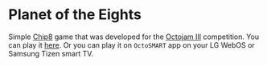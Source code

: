 # Planet of the Eights
Simple [Chip8](https://en.wikipedia.org/wiki/CHIP-8) game that was developed for the [Octojam III](http://www.awfuljams.com/octojam-iii) competition.
You can play it [here](http://www.awfuljams.com/octojam-iii/games/planet-of-the-eights).
Or you can play it on `OctoSMART` app on your LG WebOS or Samsung Tizen smart TV.
